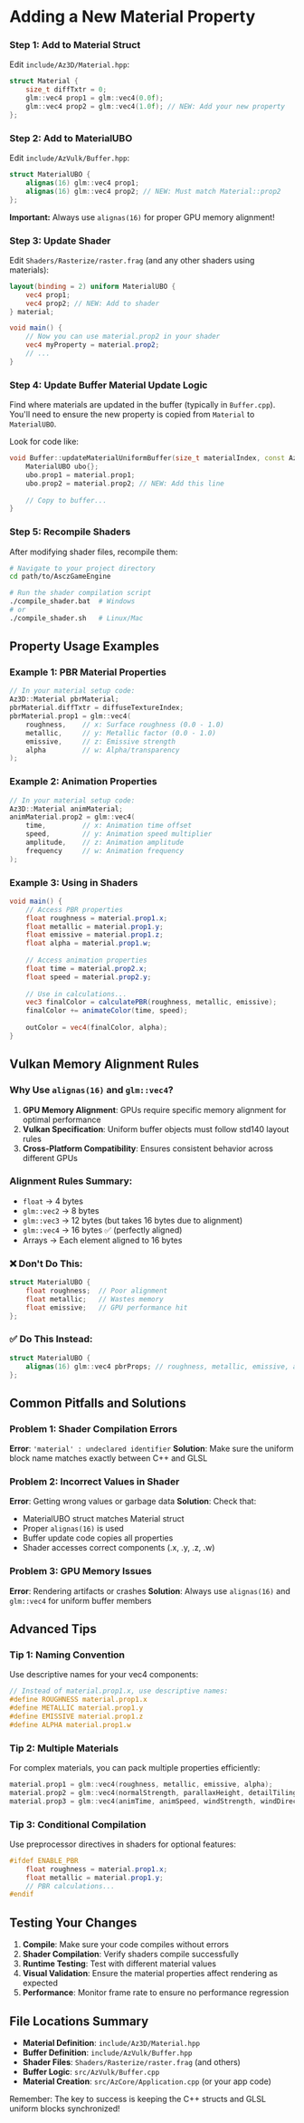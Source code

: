 # Adding a New Material Property

### Step 1: Add to Material Struct
Edit `include/Az3D/Material.hpp`:

```cpp
struct Material {
    size_t diffTxtr = 0;
    glm::vec4 prop1 = glm::vec4(0.0f);
    glm::vec4 prop2 = glm::vec4(1.0f); // NEW: Add your new property
};
```

### Step 2: Add to MaterialUBO
Edit `include/AzVulk/Buffer.hpp`:

```cpp
struct MaterialUBO {
    alignas(16) glm::vec4 prop1;
    alignas(16) glm::vec4 prop2; // NEW: Must match Material::prop2
};
```

**Important:** Always use `alignas(16)` for proper GPU memory alignment!

### Step 3: Update Shader
Edit `Shaders/Rasterize/raster.frag` (and any other shaders using materials):

```glsl
layout(binding = 2) uniform MaterialUBO {
    vec4 prop1;
    vec4 prop2; // NEW: Add to shader
} material;

void main() {
    // Now you can use material.prop2 in your shader
    vec4 myProperty = material.prop2;
    // ...
}
```

### Step 4: Update Buffer Material Update Logic
Find where materials are updated in the buffer (typically in `Buffer.cpp`). You'll need to ensure the new property is copied from `Material` to `MaterialUBO`.

Look for code like:
```cpp
void Buffer::updateMaterialUniformBuffer(size_t materialIndex, const Az3D::Material& material) {
    MaterialUBO ubo{};
    ubo.prop1 = material.prop1;
    ubo.prop2 = material.prop2; // NEW: Add this line
    
    // Copy to buffer...
}
```

### Step 5: Recompile Shaders
After modifying shader files, recompile them:
```bash
# Navigate to your project directory
cd path/to/AsczGameEngine

# Run the shader compilation script
./compile_shader.bat  # Windows
# or
./compile_shader.sh   # Linux/Mac
```

## Property Usage Examples

### Example 1: PBR Material Properties
```cpp
// In your material setup code:
Az3D::Material pbrMaterial;
pbrMaterial.diffTxtr = diffuseTextureIndex;
pbrMaterial.prop1 = glm::vec4(
    roughness,    // x: Surface roughness (0.0 - 1.0)
    metallic,     // y: Metallic factor (0.0 - 1.0)
    emissive,     // z: Emissive strength
    alpha         // w: Alpha/transparency
);
```

### Example 2: Animation Properties
```cpp
// In your material setup code:
Az3D::Material animMaterial;
animMaterial.prop2 = glm::vec4(
    time,         // x: Animation time offset
    speed,        // y: Animation speed multiplier
    amplitude,    // z: Animation amplitude
    frequency     // w: Animation frequency
);
```

### Example 3: Using in Shaders
```glsl
void main() {
    // Access PBR properties
    float roughness = material.prop1.x;
    float metallic = material.prop1.y;
    float emissive = material.prop1.z;
    float alpha = material.prop1.w;
    
    // Access animation properties
    float time = material.prop2.x;
    float speed = material.prop2.y;
    
    // Use in calculations...
    vec3 finalColor = calculatePBR(roughness, metallic, emissive);
    finalColor += animateColor(time, speed);
    
    outColor = vec4(finalColor, alpha);
}
```

## Vulkan Memory Alignment Rules

### Why Use `alignas(16)` and `glm::vec4`?

1. **GPU Memory Alignment**: GPUs require specific memory alignment for optimal performance
2. **Vulkan Specification**: Uniform buffer objects must follow std140 layout rules
3. **Cross-Platform Compatibility**: Ensures consistent behavior across different GPUs

### Alignment Rules Summary:
- `float` → 4 bytes
- `glm::vec2` → 8 bytes
- `glm::vec3` → 12 bytes (but takes 16 bytes due to alignment)
- `glm::vec4` → 16 bytes ✅ (perfectly aligned)
- Arrays → Each element aligned to 16 bytes

### ❌ Don't Do This:
```cpp
struct MaterialUBO {
    float roughness;  // Poor alignment
    float metallic;   // Wastes memory
    float emissive;   // GPU performance hit
};
```

### ✅ Do This Instead:
```cpp
struct MaterialUBO {
    alignas(16) glm::vec4 pbrProps; // roughness, metallic, emissive, alpha
};
```

## Common Pitfalls and Solutions

### Problem 1: Shader Compilation Errors
**Error**: `'material' : undeclared identifier`
**Solution**: Make sure the uniform block name matches exactly between C++ and GLSL

### Problem 2: Incorrect Values in Shader
**Error**: Getting wrong values or garbage data
**Solution**: Check that:
- MaterialUBO struct matches Material struct
- Proper `alignas(16)` is used
- Buffer update code copies all properties
- Shader accesses correct components (.x, .y, .z, .w)

### Problem 3: GPU Memory Issues
**Error**: Rendering artifacts or crashes
**Solution**: Always use `alignas(16)` and `glm::vec4` for uniform buffer members

## Advanced Tips

### Tip 1: Naming Convention
Use descriptive names for your vec4 components:
```glsl
// Instead of material.prop1.x, use descriptive names:
#define ROUGHNESS material.prop1.x
#define METALLIC material.prop1.y
#define EMISSIVE material.prop1.z
#define ALPHA material.prop1.w
```

### Tip 2: Multiple Materials
For complex materials, you can pack multiple properties efficiently:
```cpp
material.prop1 = glm::vec4(roughness, metallic, emissive, alpha);
material.prop2 = glm::vec4(normalStrength, parallaxHeight, detailTiling, detailStrength);
material.prop3 = glm::vec4(animTime, animSpeed, windStrength, windDirection);
```

### Tip 3: Conditional Compilation
Use preprocessor directives in shaders for optional features:
```glsl
#ifdef ENABLE_PBR
    float roughness = material.prop1.x;
    float metallic = material.prop1.y;
    // PBR calculations...
#endif
```

## Testing Your Changes

1. **Compile**: Make sure your code compiles without errors
2. **Shader Compilation**: Verify shaders compile successfully
3. **Runtime Testing**: Test with different material values
4. **Visual Validation**: Ensure the material properties affect rendering as expected
5. **Performance**: Monitor frame rate to ensure no performance regression

## File Locations Summary

- **Material Definition**: `include/Az3D/Material.hpp`
- **Buffer Definition**: `include/AzVulk/Buffer.hpp` 
- **Shader Files**: `Shaders/Rasterize/raster.frag` (and others)
- **Buffer Logic**: `src/AzVulk/Buffer.cpp`
- **Material Creation**: `src/AzCore/Application.cpp` (or your app code)

Remember: The key to success is keeping the C++ structs and GLSL uniform blocks synchronized!
